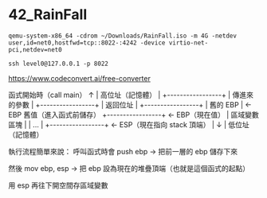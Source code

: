 # 42_RainFall

```
qemu-system-x86_64 -cdrom ~/Downloads/RainFall.iso -m 4G -netdev user,id=net0,hostfwd=tcp::8022-:4242 -device virtio-net-pci,netdev=net0
```

```
ssh level0@127.0.0.1 -p 8022 
```

https://www.codeconvert.ai/free-converter


函式開始時（call main）
          ↑
          | 高位址（記憶體）
          |
    +-----------------+
    |  傳進來的參數   |
    +-----------------+
    |      返回位址   |
    +-----------------+
    |      舊的 EBP   | <- EBP 舊值（進入函式前儲存）
    +-----------------+ <- EBP（現在值）
    |  區域變數區塊   |
    |     ...         |
    +-----------------+ <- ESP（現在指向 stack 頂端）
          |
          ↓
          | 低位址（記憶體）


執行流程簡單來說：
呼叫函式時會 push ebp → 把前一層的 ebp 儲存下來

然後 mov ebp, esp → 把 ebp 設為現在的堆疊頂端（也就是這個函式的起點）

用 esp 再往下開空間存區域變數